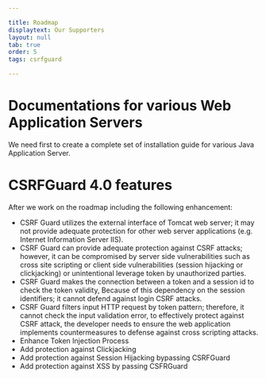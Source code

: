 ```yaml
---

title: Roadmap
displaytext: Our Supporters
layout: null
tab: true
order: 5
tags: csrfguard

---
```


# Documentations for various Web Application Servers

We need first to create a complete set of installation guide for various Java Application Server.

# CSRFGuard 4.0 features

After we work on the roadmap including the following enhancement:

- CSRF Guard utilizes the external interface of Tomcat web server; it may not provide adequate protection for other web server applications (e.g. Internet Information Server IIS).
- CSRF Guard can provide adequate protection against CSRF attacks; however, it can be compromised by server side vulnerabilities such as cross site scripting or client side vulnerabilities (session hijacking or clickjacking) or unintentional leverage token by unauthorized parties.
- CSRF Guard makes the connection between a token and a session id to check the token validity, Because of this dependency on the session identifiers; it cannot defend against login CSRF attacks.
- CSRF Guard filters input HTTP request by token pattern; therefore, it cannot check the input validation error, to effectively protect against CSRF attack, the developer needs to
ensure the web application implements countermeasures to defense against cross scripting attacks.
- Enhance Token Injection Process 
- Add protection against Clickjacking
- Add protection against Session Hijacking bypassing CSRFGuard
- Add protection against XSS by passing CSFRGuard
